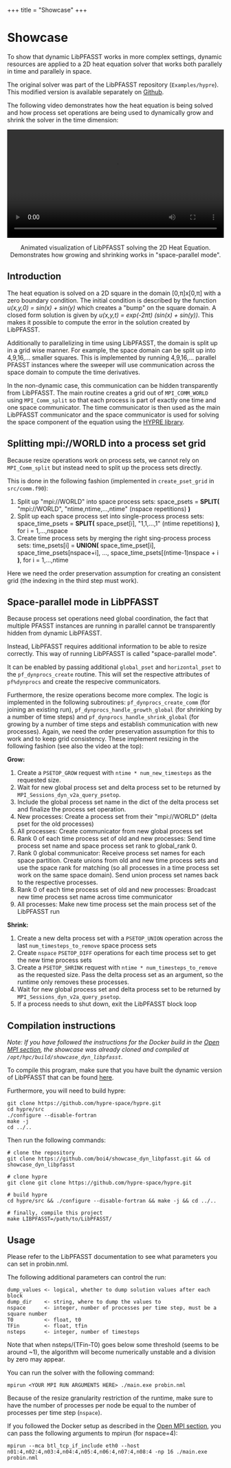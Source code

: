 +++
title = "Showcase"
+++
# Showcase

To show that dynamic LibPFASST works in more complex settings, dynamic resources are applied to a 2D heat equation solver that works both parallely in time and parallely in space.

The original solver was part of the LibPFASST repository (`Examples/hypre`). This modified version is available separately on [Github](https://github.com/boi4/showcase_dyn_libpfasst).

The following video demonstrates how the heat equation is being solved and how process set operations are being used to dynamically grow and shrink the solver in the time dimension:

<div class="embed-responsive embed-responsive-16by9">
    <video class="embed-responsive" controls width="100%">
        <source src="./HeatEqu.mp4" type="video/mp4">
        Video Placeholder
    </video>
</div>
<figcaption class="figure-caption" style="text-align: center; margin-bottom: 2em; margin-top: 1em">
    Animated visualization of LibPFASST solving the 2D Heat Equation. Demonstrates how growing and shrinking works in "space-parallel mode".
</figcaption>


## Introduction

The heat equation is solved on a 2D square in the domain [0,π]x[0,π] with a zero boundary condition.
The initial condition is described by the function *u(x,y,0) =  sin(x) + sin(y)* which creates a "bump" on the square domain.
A closed form solution is given by *u(x,y,t) = exp(-2πt) (sin(x) + sin(y))*. This makes it possible to compute the error in the solution created by LibPFASST.

Additionally to parallelizing in time using LibPFASST, the domain is split up in a grid wise manner.
For example, the space domain can be split up into 4,9,16,... smaller squares.
This is implemented by running 4,9,16,... parallel PFASST instances where the sweeper will use communication across the space domain to compute the time derivatives.

In the non-dynamic case, this communication can be hidden transparently from LibPFASST.
The main routine creates a grid out of `MPI_COMM_WORLD` using `MPI_Comm_split` so that each process is part of exactly one time and one space communicator.
The time communicator is then used as the main LibPFASST communicator and the space communicator is used for solving the space component of the equation using the [HYPRE library](https://computing.llnl.gov/projects/hypre-scalable-linear-solvers-multigrid-methods).


## Splitting mpi://WORLD into a process set grid

Because resize operations work on process sets, we cannot rely on `MPI_Comm_split` but instead need to split up the process sets directly.

This is done in the following fashion (implemented in `create_pset_grid` in `src/comm.f90`):

1. Split up "mpi://WORLD" into space process sets: space_psets = **SPLIT(** "mpi://WORLD", "ntime,ntime,...,ntime" (nspace repetitions) **)**
2. Split up each space process set into single-process process sets: space_time_psets = **SPLIT(** space_pset[i], "1,1,...,1" (ntime repetitions) **)**, for i = 1,...,nspace
3. Create time process sets by merging the right sing-process process sets: time_psets[i] = **UNION(** space\_time\_pset[i], space\_time\_psets[nspace+i], ..., space\_time\_psets[(ntime-1)nspace + i **)**, for i = 1,...,ntime

Here we need the order preservation assumption for creating an consistent grid (the indexing in the third step must work).


## Space-parallel mode in LibPFASST

Because process set operations need global coordination, the fact that multiple PFASST instances are running in parallel cannot be transparently hidden from dynamic LibPFASST.

Instead, LibPFASST requires additional information to be able to resize correctly.
This way of running LibPFASST is called "space-parallel mode".

It can be enabled by passing additional `global_pset` and `horizontal_pset` to the `pf_dynprocs_create` routine.
This will set the respective attributes of `pf%dynprocs` and create the respecive communicators.

Furthermore, the resize operations become more complex. The logic is implemented in the following subroutines: `pf_dynprocs_create_comm` (for joining an existing run), `pf_dynprocs_handle_growth_global` (for shrinking by a number of time steps) and `pf_dynprocs_handle_shrink_global` (for growing by a number of time steps and establish communication with new processes).
Again, we need the order preservation assumption for this to work and to keep grid consistency.
These implement resizing in the following fashion (see also the video at the top):

**Grow:**
   1. Create a `PSETOP_GROW` request with `ntime * num_new_timesteps` as the requested size.
   2. Wait for new global process set and delta process set to be returned by `MPI_Sessions_dyn_v2a_query_psetop`.
   3. Include the global process set name in the dict of the delta process set and finalize the process set operation.
   4. New processes: Create a process set from their "mpi://WORLD" (delta pset for the old processes)
   5. All processes: Create communicator from new global process set
   6. Rank 0 of each time process set of old and new processes: Send time process set name and space process set rank to global_rank 0.
   7. Rank 0 global communicator: Receive process set names for each space partition. Create unions from old and new time process sets and use the space rank for matching (so all processes in a time process set work on the same space domain). Send union process set names back to the respective processes.
   8. Rank 0 of each time process set of old and new processes: Broadcast new time process set name across time communicator
   9. All processes: Make new time process set the main process set of the LibPFASST run

**Shrink:**
   1. Create a new delta process set with a `PSETOP_UNION` operation across the last `num_timesteps_to_remove` space process sets
   2. Create `nspace` `PSETOP_DIFF` operations for each time process set to get the new time process sets
   3. Create a `PSETOP_SHRINK` request with `ntime * num_timesteps_to_remove` as the requested size. Pass the delta process set as an argument, so the runtime only removes these processes.
   4. Wait for new global process set and delta process set to be returned by `MPI_Sessions_dyn_v2a_query_psetop`.
   5. If a process needs to shut down, exit the LibPFASST block loop



## Compilation instructions

*Note: If you have followed the instructions for the Docker build in the [Open MPI section](@/open-mpi/_index.md), the showcase was already cloned and compiled at `/opt/hpc/build/showcase_dyn_libpfasst`.*

To compile this program, make sure that you have built the dynamic version of LibPFASST that can be found [here](https://github.com/boi4/libpfasst).

Furthermore, you will need to build hypre:

```
git clone https://github.com/hypre-space/hypre.git
cd hypre/src
./configure --disable-fortran
make -j
cd ../..
```

Then run the following commands:

```
# clone the repository
git clone https://github.com/boi4/showcase_dyn_libpfasst.git && cd showcase_dyn_libpfasst

# clone hypre
git clone git clone https://github.com/hypre-space/hypre.git

# build hypre
cd hypre/src && ./configure --disable-fortran && make -j && cd ../..

# finally, compile this project
make LIBPFASST=/path/to/LibPFASST/
```


## Usage

Please refer to the LibPFASST documentation to see what parameters you can set in probin.nml.

The following additional parameters can control the run:
```
dump_values <- logical, whether to dump solution values after each block
dump_dir    <- string, where to dump the values to
nspace      <- integer, number of processes per time step, must be a square number
T0          <- float, t0
TFin        <- float, tfin
nsteps      <- integer, number of timesteps
```

Note that when nsteps/(TFin-T0) goes below some threshold (seems to be around ~1), the algorithm will become numerically unstable and a division by zero may appear.

You can run the solver with the following command:

```
mpirun <YOUR MPI RUN ARGUMENTS HERE> ./main.exe probin.nml
```

Because of the resize granularity restriction of the runtime, make sure to have the number of processes per node be equal to the number of processes per time step (`nspace`).

If you followed the Docker setup as described in the [Open MPI section](@/open-mpi/_index.md), you can pass the following arguments to mpirun (for nspace=4):

```
mpirun --mca btl_tcp_if_include eth0 --host n01:4,n02:4,n03:4,n04:4,n05:4,n06:4,n07:4,n08:4 -np 16 ./main.exe probin.nml
```
